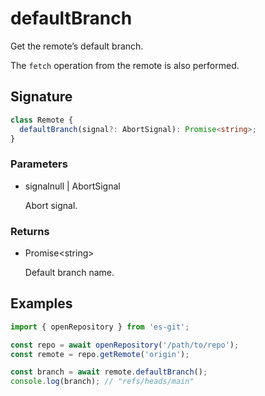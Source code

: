 # defaultBranch

Get the remote’s default branch.

The `fetch` operation from the remote is also performed.

## Signature

```ts
class Remote {
  defaultBranch(signal?: AbortSignal): Promise<string>;
}
```

### Parameters

<ul class="param-ul">
  <li class="param-li param-li-root">
    <span class="param-name">signal</span><span class="param-type">null | AbortSignal</span>
    <br>
    <p class="param-description">Abort signal.</p>
  </li>
</ul>

### Returns

<ul class="param-ul">
  <li class="param-li param-li-root">
    <span class="param-type">Promise&lt;string&gt;</span>
    <br>
    <p class="param-description">Default branch name.</p>
  </li>
</ul>

## Examples

```ts
import { openRepository } from 'es-git';

const repo = await openRepository('/path/to/repo');
const remote = repo.getRemote('origin');

const branch = await remote.defaultBranch();
console.log(branch); // "refs/heads/main"
```